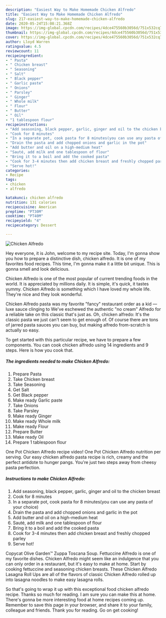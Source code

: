 ```yaml
---
description: "Easiest Way to Make Homemade Chicken Alfredo"
title: "Easiest Way to Make Homemade Chicken Alfredo"
slug: 217-easiest-way-to-make-homemade-chicken-alfredo
date: 2020-05-24T15:08:21.368Z
image: https://img-global.cpcdn.com/recipes/4dce475560b3056d/751x532cq70/chicken-alfredo-recipe-main-photo.jpg
thumbnail: https://img-global.cpcdn.com/recipes/4dce475560b3056d/751x532cq70/chicken-alfredo-recipe-main-photo.jpg
cover: https://img-global.cpcdn.com/recipes/4dce475560b3056d/751x532cq70/chicken-alfredo-recipe-main-photo.jpg
author: Lloyd Warren
ratingvalue: 4.5
reviewcount: 11
recipeingredient:
- " Pasta"
- " Chicken breast"
- " Seasoning"
- " Salt"
- " Black pepper"
- " Garlic paste"
- " Onions"
- " Parsley"
- " Ginger"
- " Whole milk"
- " Flour"
- " Butter"
- " Oil"
- "1 tablespoon flour"
recipeinstructions:
- "Add seasoning, black pepper, garlic, ginger and oil to the chicken breast"
- "Cook for 8 minutes"
- "In a separate pot, cook pasta for 8 minutes(you can use any pasta of your choice)"
- "Drain the pasta and add chopped onions and garlic in the pot"
- "Add butter and oil on a high-medium heat"
- "Sauté, add milk and one tablespoon of flour"
- "Bring it to a boil and add the cooked pasta"
- "Cook for 3-4 minutes then add chicken breast and freshly chopped parley"
- "Serve hot!"
categories:
- Recipe
tags:
- chicken
- alfredo

katakunci: chicken alfredo 
nutrition: 131 calories
recipecuisine: American
preptime: "PT30M"
cooktime: "PT40M"
recipeyield: "4"
recipecategory: Dessert

---
```



![Chicken Alfredo](https://img-global.cpcdn.com/recipes/4dce475560b3056d/751x532cq70/chicken-alfredo-recipe-main-photo.jpg)

Hey everyone, it is John, welcome to my recipe site. Today, I'm gonna show you how to prepare a distinctive dish, chicken alfredo. It is one of my favorites food recipes. This time, I'm gonna make it a little bit unique. This is gonna smell and look delicious.

Chicken Alfredo is one of the most popular of current trending foods in the world. It is appreciated by millions daily. It is simple, it's quick, it tastes yummy. Chicken Alfredo is something which I have loved my whole life. They're nice and they look wonderful.

Chicken Alfredo pasta was my favorite &#34;fancy&#34; restaurant order as a kid — luxe sauce clinging to We&#39;ve eschewed the authentic &#34;no cream&#34; Alfredo for a reliable take on this classic that&#39;s just as. Oh, chicken alfredo: It&#39;s the classic pasta we just can&#39;t seem to get enough of. Of course there are tons of jarred pasta sauces you can buy, but making alfredo from-scratch is actually so easy.


To get started with this particular recipe, we have to prepare a few components. You can cook chicken alfredo using 14 ingredients and 9 steps. Here is how you cook that.

<!--inarticleads1-->

##### The ingredients needed to make Chicken Alfredo:

1. Prepare  Pasta
1. Take  Chicken breast
1. Take  Seasoning
1. Get  Salt
1. Get  Black pepper
1. Make ready  Garlic paste
1. Take  Onions
1. Take  Parsley
1. Make ready  Ginger
1. Make ready  Whole milk
1. Make ready  Flour
1. Prepare  Butter
1. Make ready  Oil
1. Prepare 1 tablespoon flour


One Pot Chicken Alfredo recipe video! One Pot Chicken Alfredo nutrition per serving. Our easy chicken alfredo pasta recipe is rich, creamy and the perfect antidote to hunger pangs. You&#39;re just two steps away from cheesy pasta perfection. 

<!--inarticleads2-->

##### Instructions to make Chicken Alfredo:

1. Add seasoning, black pepper, garlic, ginger and oil to the chicken breast
1. Cook for 8 minutes
1. In a separate pot, cook pasta for 8 minutes(you can use any pasta of your choice)
1. Drain the pasta and add chopped onions and garlic in the pot
1. Add butter and oil on a high-medium heat
1. Sauté, add milk and one tablespoon of flour
1. Bring it to a boil and add the cooked pasta
1. Cook for 3-4 minutes then add chicken breast and freshly chopped parley
1. Serve hot!


Copycat Olive Garden™ Zuppa Toscana Soup. Fettuccine Alfredo is one of my favorite dishes. Chicken Alfredo might seem like an indulgence that you can only order in a restaurant, but it&#39;s easy to make at home. Start by cooking fettuccine and seasoning chicken breasts. These Chicken Alfredo Lasagna Roll Ups are all of the flavors of classic Chicken Alfredo rolled up into lasagna noodles to make easy lasagna rolls. 

So that's going to wrap it up with this exceptional food chicken alfredo recipe. Thanks so much for reading. I am sure you can make this at home. There's gonna be more interesting food at home recipes coming up. Remember to save this page in your browser, and share it to your family, colleague and friends. Thank you for reading. Go on get cooking!
